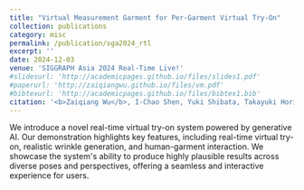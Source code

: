 ```yaml
---
title: "Virtual Measurement Garment for Per-Garment Virtual Try-On"
collection: publications
category: misc
permalink: /publication/sga2024_rtl
excerpt: ''
date: 2024-12-03
venue: 'SIGGRAPH Asia 2024 Real-Time Live!'
#slidesurl: 'http://academicpages.github.io/files/slides1.pdf'
#paperurl: 'http://zaiqiangwu.github.io/files/vm.pdf'
#bibtexurl: 'http://academicpages.github.io/files/bibtex1.bib'
citation: '<b>Zaiqiang Wu</b>, I-Chao Shen, Yuki Shibata, Takayuki Hori, Mengjia Jin, Wataru Kubo, Takeo Igarashi. <i>SIGGRAPH Asia 2024 Real-Time Live!</i>.'
---
```

We introduce a novel real-time virtual try-on system powered by generative AI. Our demonstration highlights key features, including real-time virtual try-on, realistic wrinkle generation, and human-garment interaction. We showcase the system's ability to produce highly plausible results across diverse poses and perspectives, offering a seamless and interactive experience for users.